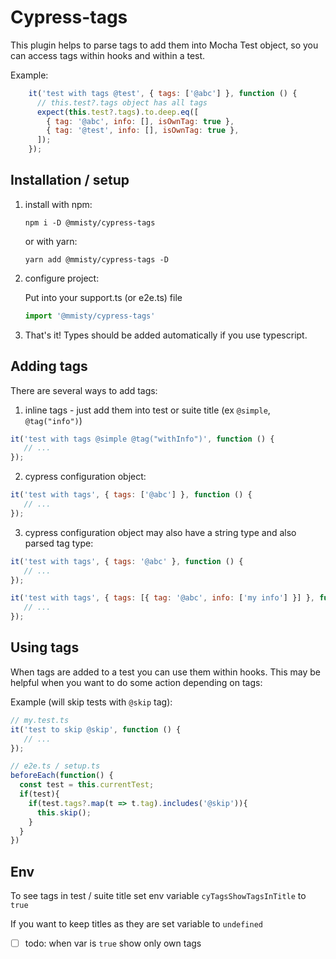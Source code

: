 # Cypress-tags

This plugin helps to parse tags to add them 
into Mocha Test object, so you can access
tags within hooks and within a test.

Example: 
```javascript
    it('test with tags @test', { tags: ['@abc'] }, function () {
      // this.test?.tags object has all tags
      expect(this.test?.tags).to.deep.eq([
        { tag: '@abc', info: [], isOwnTag: true },
        { tag: '@test', info: [], isOwnTag: true },
      ]);
    });
```

## Installation / setup

1. install with npm:
   ```shell
   npm i -D @mmisty/cypress-tags
   ```

   or with yarn:

   ```shell
   yarn add @mmisty/cypress-tags -D
   ```

2. configure project:

   Put into your support.ts (or e2e.ts) file
   ```javascript
   import '@mmisty/cypress-tags'
   ```
3. That's it! Types should be added automatically if you use typescript.


## Adding tags
There are several ways to add tags: 
 1. inline tags - just add them into test or suite title (ex `@simple`, `@tag("info")`)
   ```javascript
   it('test with tags @simple @tag("withInfo")', function () { 
      // ...
   });
   ```
 2. cypress configuration object:
   ```javascript
   it('test with tags', { tags: ['@abc'] }, function () { 
      // ...
   });
   ```
 3. cypress configuration object may also have a string type and also parsed tag type: 
   ```javascript
   it('test with tags', { tags: '@abc' }, function () {
      // ...
   });
   ```
   ```javascript
   it('test with tags', { tags: [{ tag: '@abc', info: ['my info'] }] }, function () {
      // ...
   });
   ```

## Using tags

When tags are added to a test you can use them within hooks.
This may be helpful when you want to do some action depending on tags: 

Example (will skip tests with `@skip` tag):

```javascript
// my.test.ts
it('test to skip @skip', function () {
   // ...
});

// e2e.ts / setup.ts
beforeEach(function() {
  const test = this.currentTest;
  if(test){
    if(test.tags?.map(t => t.tag).includes('@skip')){
      this.skip();
    }
  }
})

```

## Env

To see tags in test / suite title set env variable `cyTagsShowTagsInTitle` to `true`

If you want to keep titles as they are set variable to `undefined`

 - [ ] todo: when var is `true` show only own tags 
